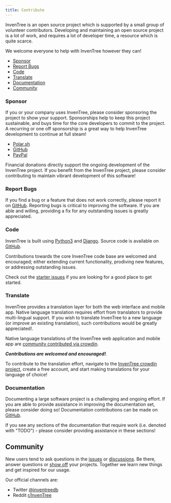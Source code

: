 ```yaml
---
title: Contribute
---
```


InvenTree is an open source project which is supported by a small group of volunteer contributors. Developing and maintaining an open source project is a lot of work, and requires a lot of developer time, a resource which is quite scarce.

We welcome everyone to help with InvenTree however they can!  

- [Sponsor](#sponsor)
- [Report Bugs](#report-bugs)
- [Code](#code)
- [Translate](#translate)
- [Documentation](#documentation)
- [Community](#community)

### Sponsor

If you or your company uses InvenTree, please consider sponsoring the project to show your support. Sponsorships help to keep this project sustainable, and buys time for the core developers to commit to the project. A recurring or one off sponsorship is a great way to help InvenTree development to continue at full steam!

- [Polar.sh](https://polar.sh/inventree)
- [GitHub](https://github.com/sponsors/inventree)
- [PayPal](https://paypal.me/inventree?locale.x=en_AU) 

Financial donations directly support the ongoing development of the InvenTree project. If you benefit from the InvenTree project, please consider contributing to maintain vibrant development of this software!

### Report Bugs

If you find a bug or a feature that does not work correctly, please report it on [GitHub](https://github.com/inventree/inventree/issues).
Reporting bugs is critical to improving the software. If you are able and willing, providing a fix for any outstanding issues is greatly appreciated.

### Code

InvenTree is built using [Python3](https://www.python.org/) and [Django](https://www.djangoproject.com/). Source code is available on [GitHub](https://github.com/inventree/inventree).

Contributions towards the core InvenTree code base are welcomed and encouraged; either extending current functionality, prodiving new features, or addressing outstanding issues.

Check out the [starter issues](https://github.com/inventree/InvenTree/issues?q=is%3Aissue+is%3Aopen+label%3Astarter) if you are looking for a good place to get started.

### Translate

InvenTree provides a translation layer for both the web interface and mobile app. Native language translation requires effort from translators to provide multi-lingual support. If you wish to translate InvenTree to a new language (or improve an existing translation), such contributions would be greatly appreciated!.

Native language translations of the InvenTree web application and mobile app are [community contributed via crowdin](https://crowdin.com/project/inventree).

_**Contributions are welcomed and encouraged!**._

To contribute to the translation effort, navigate to the [InvenTree crowdin project](https://crowdin.com/project/inventree), create a free account, and start making translations for your language of choice!

### Documentation

Documenting a large software project is a challenging and ongoing effort. If you are able to provide assistance in improving the documentation set, please consider doing so! Documentation contributions can be made on [GitHub](https://github.com/inventree/InvenTree/tree/master/docs).

If you see any sections of the documentation that require work (i.e. denoted with "TODO") - please consider providing assistance in these sections!

## Community

New users tend to ask questions in the [issues](https://github.com/inventree/InvenTree/issues) or [discussions](https://github.com/inventree/InvenTree/discussions). Be there, answer questions or [show off](https://github.com/inventree/InvenTree/discussions/categories/show-and-tell) your projects. Together we learn new things and get inspired for our usage.

Our official channels are:
- Twitter [@inventreedb](https://twitter.com/inventreedb)
- Reddit [r/InvenTree](https://www.reddit.com/r/inventree/)
